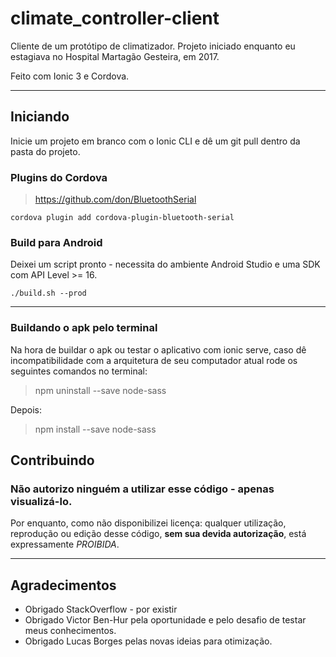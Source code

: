 # climate_controller-client

Cliente de um protótipo de climatizador. Projeto iniciado enquanto eu estagiava no Hospital Martagão Gesteira, em 2017.

Feito com Ionic 3 e Cordova.

----

## Iniciando

Inicie um projeto em branco com o Ionic CLI e dê um git pull dentro da pasta do projeto.


### Plugins do Cordova

>https://github.com/don/BluetoothSerial

```
cordova plugin add cordova-plugin-bluetooth-serial
```

### Build para Android

Deixei um script pronto - necessita do ambiente Android Studio e uma SDK com API Level >= 16.

```
./build.sh --prod
```

----

### Buildando o apk pelo terminal

Na hora de buildar o apk ou testar o aplicativo com ionic serve, caso dê incompatibilidade com a arquitetura de seu computador atual rode os seguintes
comandos no terminal:

>npm uninstall --save node-sass

Depois:

>npm install --save node-sass

## Contribuindo

### Não autorizo ninguém a utilizar esse código - apenas visualizá-lo.
Por enquanto, como não disponibilizei licença: qualquer utilização, reprodução ou edição desse código, **sem sua devida autorização**, está expressamente *PROIBIDA*.


----

## Agradecimentos

* Obrigado StackOverflow - por existir
* Obrigado Victor Ben-Hur pela oportunidade e pelo desafio de testar meus conhecimentos.
* Obrigado Lucas Borges pelas novas ideias para otimização.

